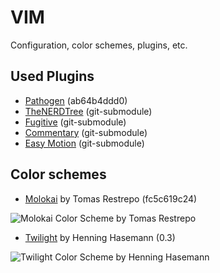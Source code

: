 VIM
===

Configuration, color schemes, plugins, etc.

Used Plugins
------------

* [Pathogen][pathogen.vim] (ab64b4ddd0)
* [TheNERDTree][nerdtree.vim] (git-submodule)
* [Fugitive][fugitive.vim] (git-submodule)
* [Commentary][commentary.vim] (git-submodule)
* [Easy Motion][easymotion.vim] (git-submodule)

Color schemes
-------------

* [Molokai][molokai.vim] by Tomas Restrepo (fc5c619c24)

![Molokai Color Scheme by Tomas Restrepo][molokai.img]

* [Twilight][twilight.vim] by Henning Hasemann (0.3)

![Twilight Color Scheme by Henning Hasemann][twilight.img]

[pathogen.vim]: https://github.com/tpope/vim-pathogen "Pathogen git repository"
[nerdtree.vim]: https://github.com/scrooloose/nerdtree.git "The NERDTree git repository"
[fugitive.vim]: https://github.com/tpope/vim-fugitive
[commentary.vim]: https://github.com/tpope/vim-commentary
[easymotion.vim]: https://github.com/Lokaltog/vim-easymotion

[molokai.vim]: https://github.com/tomasr/dotfiles/blob/master/.vim/colors/molokai.vim "Molokai color scheme git repository"
[molokai.img]: http://www.winterdom.com/weblog/content/binary/WindowsLiveWriter/MolokaiforVim_8602/molokai_original_small_3.png
[twilight.vim]: http://www.vim.org/scripts/script.php?script_id=1677
[twilight.img]: http://leetless.de/images/vim/twilight.png